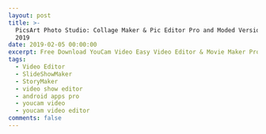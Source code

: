 ```yaml
---
layout: post
title: >-
  PicsArt Photo Studio: Collage Maker & Pic Editor Pro and Moded Version 11.3.0
  2019
date: 2019-02-05 00:00:00
excerpt: Free Download YouCam Video Easy Video Editor & Movie Maker Pro 2019
tags:
  - Video Editor
  - SlideShowMaker
  - StoryMaker
  - video show editor
  - android apps pro
  - youcam video
  - youcam video editor
comments: false
---
```

